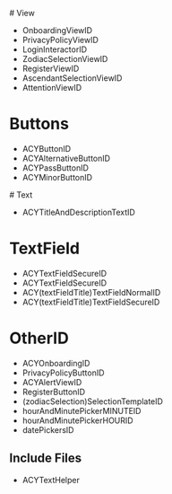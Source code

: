 
# View
- OnboardingViewID
- PrivacyPolicyViewID
- LoginInteractorID
- ZodiacSelectionViewID
- RegisterViewID
- AscendantSelectionViewID
- AttentionViewID

# Buttons
- ACYButtonID
- ACYAlternativeButtonID
- ACYPassButtonID
- ACYMinorButtonID

# Text
- ACYTitleAndDescriptionTextID

# TextField
- ACYTextFieldSecureID
- ACYTextFieldSecureID
- ACY\(textFieldTitle)TextFieldNormalID
- ACY\(textFieldTitle)TextFieldSecureID

# OtherID
- ACYOnboardingID
- PrivacyPolicyButtonID
- ACYAlertViewID
- RegisterButtonID
- \(zodiacSelection)SelectionTemplateID
- hourAndMinutePickerMINUTEID
- hourAndMinutePickerHOURID
- datePickersID

## Include Files 
- ACYTextHelper
